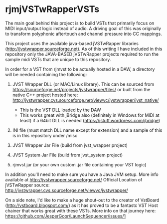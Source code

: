 # rjmjVSTwRapperVSTs

The main goal behind this project is to build VSTs that primarily focus on MIDI input/output logic instead of audio.  A driving goal of this was originally to transform polyphonic aftertouch and channel pressure into CC mappings.

This project uses the available java-based jVSTwRapper libraries (http://jvstwrapper.sourceforge.net).  As of this writing I have included in this repository only the JAVA-BASED jVSTwRapper projects required to run the sample midi VSTs that are unique to this repository.  


In order for a VST from rjmvst to be actually hosted in a DAW, a directory will be needed containing the following:

1. JVST Wrapper DLL (or MAC/Linux library).  This can be sourced from https://sourceforge.net/projects/jvstwrapper/files/ or built from the native C++ project hosted here: http://jvstwrapper.cvs.sourceforge.net/viewvc/jvstwrapper/jvst_native/  
   - This is the VST DLL loaded by the DAW
   - This works great with jBridge also (definitely in Windows for MIDI at least) if a 64bit DLL is needed (https://jstuff.wordpress.com/jbridge)
   


2. INI file (must match DLL name except for extension) and a sample of this is in this repository under /misc

3. JVST Wrapper Jar File (build from jvst_wrapper project)

4. JVST System Jar File (build from jvst_system project)

5. rjmvst.jar (or your own custom .jar file containing your VST logic)


In addition you'll need to make sure you have a Java JVM setup.   More info available at http://jvstwrapper.sourceforge.net/
Official Location of jVSTwRapper source: http://jvstwrapper.cvs.sourceforge.net/viewvc/jvstwrapper/
  

On a side note, I'd like to make a huge shout-out to the creator of VstBoard (http://vstboard.blogspot.com/) as it has proved to be a fantastc VST Host chainer that works great with these VSTs.  More info on that journey here: https://github.com/JesperGoor/LaunchSequencer/issues/1



